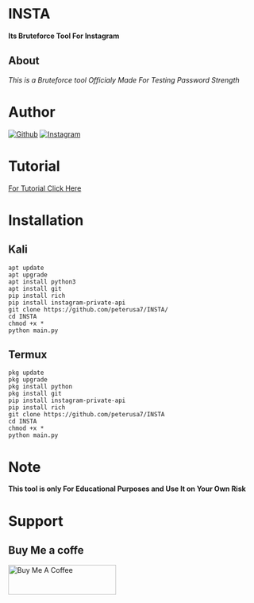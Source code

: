 # INSTA
**Its Bruteforce Tool For Instagram**
## About 
*This is a Bruteforce tool Officialy Made For Testing Password Strength*
# Author 

<a href="https://github.com/peterusa7/"><img title="Github" src="https://img.shields.io/badge/peterusa7-blue?style=for-the-badge&logo=github"></a>
[![Instagram](https://img.shields.io/badge/INSTAGRAM-FOLLOW-green?style=for-the-badge&logo=instagram)](https://instagram.com/la1uuuuu?igshid=YmMyMTA2M2Y=)

# Tutorial

<a href='https://youtu.be/spPVCcSnnVI?si=RCulLBHGc0eoyF5-'>For Tutorial Click Here </a>

# Installation 
## Kali
```
apt update 
apt upgrade 
apt install python3 
apt install git
pip install rich 
pip install instagram-private-api
git clone https://github.com/peterusa7/INSTA/
cd INSTA
chmod +x *
python main.py
```
## Termux 
```
pkg update 
pkg upgrade 
pkg install python
pkg install git 
pip install instagram-private-api 
pip install rich 
git clone https://github.com/peterusa7/INSTA
cd INSTA 
chmod +x *
python main.py
```
# Note
**This tool is only For Educational Purposes and Use It on Your Own Risk**
# Support 
## Buy Me a  coffe

<a href="https://www.buymeacoffee.com/mrstarkin" target="_blank"><img src="https://cdn.buymeacoffee.com/buttons/v2/default-yellow.png" alt="Buy Me A Coffee" style="height: 60px !important;width: 217px !important;" ></a>

